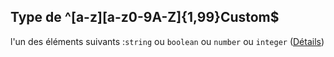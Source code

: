 ## Type de ^\[a-z]\[a-z0-9A-Z]{1,99}Custom$

l'un des éléments suivants :`string` ou `boolean` ou `number` ou `integer` ([Détails](frw-form-definitions-composant-interaction-properties-validation-patternproperties-a-za-z0-9a-z199custom.md))
